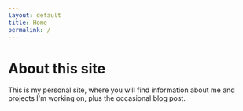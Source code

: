 ```yaml
---
layout: default
title: Home
permalink: /
---
```


# About this site

This is my personal site, where you will find information about me and projects I'm working on,
plus the occasional blog post.
